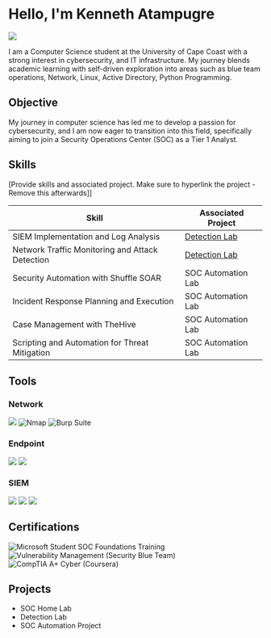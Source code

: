 # Hello, I'm Kenneth Atampugre
<a href="https://https://www.linkedin.com/in/kenneth-atampugre-02288126b/"><img src="https://img.shields.io/badge/-LinkedIn-0072b1?&style=for-the-badge&logo=linkedin&logoColor=white" /></a>


I am a Computer Science student at the University of Cape Coast with a strong interest in cybersecurity, and IT infrastructure. My journey blends academic learning with self-driven exploration into areas such as blue team operations, Network, Linux, Active Directory, Python Programming.


## Objective

My journey in computer science has led me to develop a passion for cybersecurity, and I am now eager to transition into this field, specifically aiming to join a Security Operations Center (SOC) as a Tier 1 Analyst.

## Skills
[Provide skills and associated project. Make sure to hyperlink the project - Remove this afterwards]]

| Skill                                         | Associated Project         |
|-----------------------------------------------|----------------------------|
| SIEM Implementation and Log Analysis          | <a href="https://google.com">Detection Lab</a>|
| Network Traffic Monitoring and Attack Detection | <a href="https://google.com">Detection Lab</a>|
| Security Automation with Shuffle SOAR         | SOC Automation Lab|
| Incident Response Planning and Execution      | SOC Automation Lab|
| Case Management with TheHive                  | SOC Automation Lab|
| Scripting and Automation for Threat Mitigation | SOC Automation Lab|

## Tools

### Network
<div>
    <img src="https://img.shields.io/badge/-Wireshark-1679A7?&style=for-the-badge&logo=Wireshark&logoColor=white" />
    <img src="https://img.shields.io/badge/-Nmap-82B54B?style=for-the-badge&logo=nmap&logoColor=white" alt="Nmap" />
   <img src="https://img.shields.io/badge/-Burp%20Suite-FF6C37?style=for-the-badge&logoColor=white" alt="Burp Suite" />

</div>

### Endpoint
<div>
    <img src="https://img.shields.io/badge/-Microsoft_Defender_for_Endpoint-00A4EF?&style=for-the-badge&logo=Microsoft&logoColor=white" />
    <img src="https://img.shields.io/badge/-Velociraptor-4B275F?&style=for-the-badge&logo=Velociraptor&logoColor=white" />
</div>

### SIEM
<div>
    <img src="https://img.shields.io/badge/-Microsoft_Sentinel-0078D4?&style=for-the-badge&logo=Microsoft&logoColor=white" />
    <img src="https://img.shields.io/badge/-Splunk-000000?&style=for-the-badge&logo=Splunk&logoColor=white" />
    <img src="https://img.shields.io/badge/-Elastic-005571?&style=for-the-badge&logo=Elastic&logoColor=white" />
</div>

## Certifications

<div>
<img src="https://img.shields.io/badge/-Microsoft%20Student%20SOC%20Foundations%20Training-0078D4?style=for-the-badge&logo=microsoft&logoColor=white" alt="Microsoft Student SOC Foundations Training" />
<img src="https://img.shields.io/badge/-Vulnerability%20Management%20(Security%20Blue%20Team)-1E90FF?style=for-the-badge&logo=security&logoColor=white" alt="Vulnerability Management (Security Blue Team)" />
<img src="https://img.shields.io/badge/-CompTIA%20A%2B%20Cyber%20(Coursera)-0056D2?style=for-the-badge&logo=coursera&logoColor=white" alt="CompTIA A+ Cyber (Coursera)" />

</div>

## Projects
- SOC Home Lab
- Detection Lab
- SOC Automation Project
